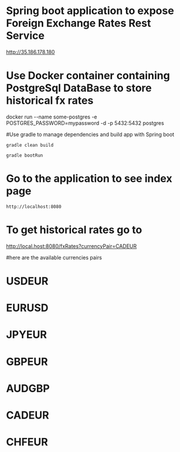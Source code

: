 
# Spring boot application to expose Foreign Exchange Rates Rest Service

http://35.186.178.180

# Use Docker container containing PostgreSql DataBase to store historical fx rates

docker run --name some-postgres -e POSTGRES_PASSWORD=mypassword -d -p 5432:5432 postgres

#Use gradle to manage dependencies and build app with Spring boot

    gradle clean build

    gradle bootRun
    
# Go to the application to see index page

    http://localhost:8080

# To get historical rates go to

http://local.host:8080/fxRates?currencyPair=CADEUR

#here are the available currencies pairs
#  USDEUR
#  EURUSD
#  JPYEUR
#  GBPEUR
#  AUDGBP
#  CADEUR
#  CHFEUR